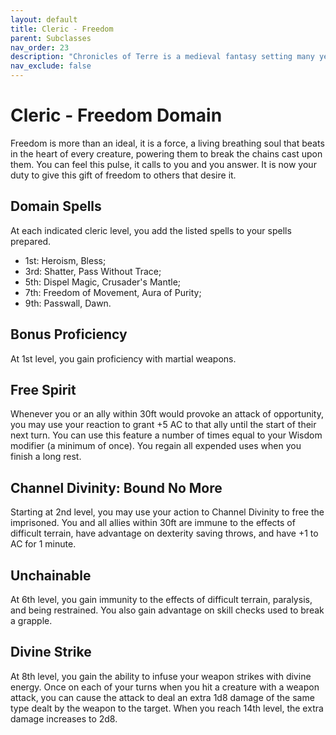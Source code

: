 ```yaml
---
layout: default
title: Cleric - Freedom
parent: Subclasses
nav_order: 23
description: "Chronicles of Terre is a medieval fantasy setting many years in the writing."
nav_exclude: false
---
```


# Cleric - Freedom Domain

Freedom is more than an ideal, it is a force, a living breathing soul that beats in the heart of every creature, powering them to break the chains cast upon them. You can feel this pulse, it calls to you and you answer. It is now your duty to give this gift of freedom to others that desire it.

## Domain Spells

At each indicated cleric level, you add the listed spells to your spells prepared.
- 1st: Heroism, Bless;
- 3rd: Shatter, Pass Without Trace;
- 5th: Dispel Magic, Crusader's Mantle;
- 7th: Freedom of Movement, Aura of Purity;
- 9th: Passwall, Dawn.

## Bonus Proficiency

At 1st level, you gain proficiency with martial weapons. 

## Free Spirit

Whenever you or an ally within 30ft would provoke an attack of opportunity, you may use your reaction to grant +5 AC to that ally until the start of their next turn. You can use this feature a number of times equal to your Wisdom modifier (a minimum of once). You regain all expended uses when you finish a long rest.

## Channel Divinity: Bound No More

Starting at 2nd level, you may use your action to Channel Divinity to free the imprisoned. You and all allies within 30ft are immune to the effects of difficult terrain, have advantage on dexterity saving throws, and have +1 to AC for 1 minute. 

## Unchainable

At 6th level, you gain immunity to the effects of difficult terrain, paralysis, and being restrained. You also gain advantage on skill checks used to break a grapple. 

## Divine Strike

At 8th level, you gain the ability to infuse your weapon strikes with divine energy. Once on each of your turns when you hit a creature with a weapon attack, you can cause the attack to deal an extra 1d8 damage of the same type dealt by the weapon to the target. When you reach 14th level, the extra damage increases to 2d8. 